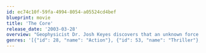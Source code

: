 ```yaml
---
id: ec74c10f-59fa-4994-8054-a05524cd4bef
blueprint: movie
title: 'The Core'
release_date: '2003-03-28'
overview: "Geophysicist Dr. Josh Keyes discovers that an unknown force has caused the earth's inner core to stop rotating. With the planet's magnetic field rapidly deteriorating, our atmosphere literally starts to come apart at the seams with catastrophic consequences. To resolve the crisis, Keyes, along with a team of the world's most gifted scientists, travel into the earth's core. Their mission: detonate a device that will reactivate the core."
genres: '[{"id": 28, "name": "Action"}, {"id": 53, "name": "Thriller"}, {"id": 12, "name": "Adventure"}, {"id": 878, "name": "Science Fiction"}]'
---
```

